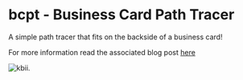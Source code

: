 # bcpt - Business Card Path Tracer

A simple path tracer that fits on the backside of a business card!

For more information read the associated blog post [here](https://keithbugeja.wordpress.com/2017/10/13/business-card-path-tracer/)

![kbii](https://user-images.githubusercontent.com/10714683/151150558-c9fbcf84-ce86-49f9-b567-7fa95deb575b.png).
